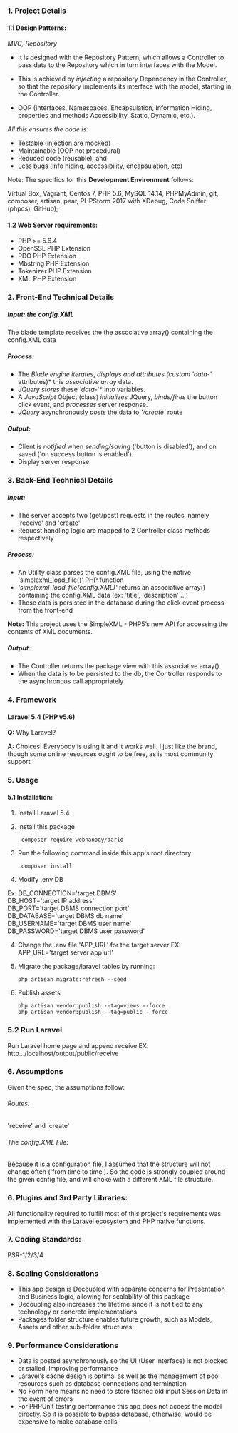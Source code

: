 ### 1. Project Details

#### 1.1 Design Patterns:

*MVC,
Repository*

- It is designed with the Repository Pattern, which allows a Controller to pass data to the Repository which in turn interfaces with the Model.

- This is achieved by *injecting* a repository Dependency in the Controller, so that the repository implements its interface with the model, starting in the Controller.

- OOP (Interfaces, Namespaces, Encapsulation, Information Hiding, properties and methods Accessibility, Static, Dynamic, etc.).

*All this ensures the code is:*
- Testable (injection are mocked)
- Maintainable (OOP not procedural)
- Reduced code (reusable), and
- Less bugs (info hiding, accessibility, encapsulation, etc)

Note: The specifics for this **Development Environment** follows:

Virtual Box, Vagrant, Centos 7, PHP 5.6, MySQL 14.14, PHPMyAdmin, git, composer, artisan, pear, PHPStorm 2017 with XDebug, Code Sniffer (phpcs), GitHub);

#### 1.2 Web Server requirements:
* PHP >= 5.6.4
* OpenSSL PHP Extension
* PDO PHP Extension
* Mbstring PHP Extension
* Tokenizer PHP Extension
* XML PHP Extension

### 2. Front-End Technical Details

##### Input: the config.XML
The blade template receives the the associative array() containing the config.XML data

##### Process:
* The *Blade engine iterates*, *displays and attributes (custom 'data-*' attributes)* this *associative array* data.
* *JQuery stores* these *'data-*'* into variables.
* A *JavaScript* Object (class) *initializes* JQuery, *binds/fires* the button click event, and *processes* server response.
* *JQuery* asynchronously *posts* the data to *'/create'* route
##### Output:
* Client is *notified* when *sending/saving* ('button is disabled'), and on saved ('on success button is enabled').
* Display server response.


### 3. Back-End Technical Details
##### Input:
* The server accepts two (get/post) requests in the routes, namely 'receive' and 'create'
* Request handling logic are mapped to 2 Controller class methods respectively
##### Process:
* An Utility class parses the config.XML file, using the native 'simplexml_load_file()' PHP function
* *'simplexml_load_file(config.XML)'* returns an associative array() containing the config.XML data (ex: 'title', 'description' ...)
* These data is persisted in the database during the click event process from the front-end

**Note:** This project uses the SimpleXML - PHP5’s new API for accessing the contents of XML documents.

##### Output:
* The Controller returns the package view with this associative array()
* When the data is to be persisted to the db, the Controller responds to the asynchronous call appropriately

### 4. Framework
#### Laravel 5.4 (PHP v5.6)
**Q:** Why Laravel?

**A:** Choices! Everybody is using it and it works well. I just like the brand, though some online resources ought to be free, as is most community support

### 5. Usage
#### 5.1 Installation:
1. Install Laravel 5.4
2. Install this package

        composer require webnanogy/dario

2. Run the following command inside this app's root directory

        composer install

3. Modify .env DB

Ex: DB_CONNECTION='target DBMS'    
    DB_HOST='target IP address'    
    DB_PORT='target DBMS connection port'    
    DB_DATABASE='target DBMS db name'    
    DB_USERNAME='target DBMS user name'    
    DB_PASSWORD='target DBMS user password'
    
4. Change the .env file 'APP_URL' for the target server
   EX: APP_URL='target server app url'

4. Migrate the package/laravel tables by running:

       php artisan migrate:refresh --seed

5. Publish assets

       php artisan vendor:publish --tag=views --force
       php artisan vendor:publish --tag=public --force
       
### 5.2 Run Laravel
Run Laravel home page and append receive
EX: http.../localhost/output/public/receive

### 6. Assumptions
Given the spec, the assumptions follow:
###### Routes:
'receive' and 'create'

###### The config.XML File:
Because it is a configuration file, I assumed that the structure will not change often ('from time to time').
So the code is strongly coupled around the given config file, and will choke with a different XML file structure.

### 6. Plugins and 3rd Party Libraries:
All functionality required to fulfill most of this project's requirements was implemented with the Laravel ecosystem and PHP native functions.

### 7. Coding Standards:
PSR-1/2/3/4

### 8. Scaling Considerations
* This app design is Decoupled with separate concerns for Presentation and Business logic, allowing for scalability of this package
* Decoupling also increases the lifetime since it is not tied to any technology or concrete implementations
* Packages folder structure enables future growth, such as Models, Assets and other sub-folder structures

### 9. Performance Considerations
* Data is posted asynchronously so the UI (User Interface) is not blocked or stalled, improving performance
* Laravel's cache design is optimal as well as the management of pool resources such as database connections and termination
* No Form here means no need to store flashed old input Session Data in the event of errors
* For PHPUnit testing performance this app does not access the model directly. So it is possible to bypass database, otherwise, would be expensive to make database calls
